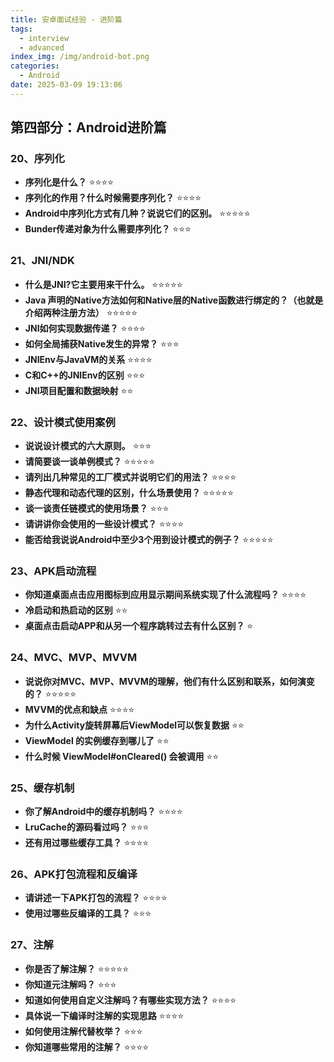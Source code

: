 ```yaml
---
title: 安卓面试经验 - 进阶篇
tags:
  - interview
  - advanced
index_img: /img/android-bot.png
categories:
  - Android
date: 2025-03-09 19:13:06
---
```


## 第四部分：Android进阶篇

### 20、序列化
- **序列化是什么？** ⭐⭐⭐⭐
- **序列化的作用？什么时候需要序列化？** ⭐⭐⭐⭐
- **Android中序列化方式有几种？说说它们的区别。** ⭐⭐⭐⭐⭐
- **Bunder传递对象为什么需要序列化？** ⭐⭐⭐

### 21、JNI/NDK
- **什么是JNI?它主要用来干什么。** ⭐⭐⭐⭐⭐
- **Java 声明的Native方法如何和Native层的Native函数进行绑定的？（也就是介绍两种注册方法）** ⭐⭐⭐⭐⭐
- **JNI如何实现数据传递？** ⭐⭐⭐⭐
- **如何全局捕获Native发生的异常？** ⭐⭐⭐
- **JNIEnv与JavaVM的关系** ⭐⭐⭐⭐
- **C和C++的JNIEnv的区别** ⭐⭐⭐
- **JNI项目配置和数据映射** ⭐⭐

### 22、设计模式使用案例
- **说说设计模式的六大原则。** ⭐⭐⭐
- **请简要谈一谈单例模式？** ⭐⭐⭐⭐⭐
- **请列出几种常见的工厂模式并说明它们的用法？** ⭐⭐⭐⭐
- **静态代理和动态代理的区别，什么场景使用？** ⭐⭐⭐⭐⭐
- **谈一谈责任链模式的使用场景？** ⭐⭐⭐
- **请讲讲你会使用的一些设计模式？** ⭐⭐⭐⭐
- **能否给我说说Android中至少3个用到设计模式的例子？** ⭐⭐⭐⭐⭐

### 23、APK启动流程
- **你知道桌面点击应用图标到应用显示期间系统实现了什么流程吗？** ⭐⭐⭐⭐
- **冷启动和热启动的区别** ⭐⭐
- **桌面点击启动APP和从另一个程序跳转过去有什么区别？** ⭐

### 24、MVC、MVP、MVVM
- **说说你对MVC、MVP、MVVM的理解，他们有什么区别和联系，如何演变的？** ⭐⭐⭐⭐⭐
- **MVVM的优点和缺点** ⭐⭐⭐⭐
- **为什么Activity旋转屏幕后ViewModel可以恢复数据** ⭐⭐
- **ViewModel 的实例缓存到哪儿了** ⭐⭐
- **什么时候 ViewModel#onCleared() 会被调用** ⭐⭐

### 25、缓存机制
- **你了解Android中的缓存机制吗？** ⭐⭐⭐⭐
- **LruCache的源码看过吗？** ⭐⭐⭐
- **还有用过哪些缓存工具？** ⭐⭐⭐⭐

### 26、APK打包流程和反编译
- **请讲述一下APK打包的流程？** ⭐⭐⭐⭐
- **使用过哪些反编译的工具？** ⭐⭐⭐

### 27、注解
- **你是否了解注解？** ⭐⭐⭐⭐⭐
- **你知道元注解吗？** ⭐⭐⭐
- **知道如何使用自定义注解吗？有哪些实现方法？** ⭐⭐⭐⭐
- **具体说一下编译时注解的实现思路** ⭐⭐⭐⭐
- **如何使用注解代替枚举？** ⭐⭐⭐
- **你知道哪些常用的注解？** ⭐⭐⭐⭐
